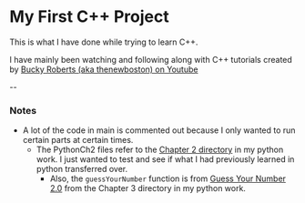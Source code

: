 # My First C++ Project

This is what I have done while trying to learn C++.

I have mainly been watching and following along with C++ tutorials created by [Bucky Roberts (aka thenewboston) on Youtube](https://www.youtube.com/playlist?list=PLAE85DE8440AA6B83 "thenewboston's C++ Programming Playlist")

--

### Notes

* A lot of the code in main is commented out because I only wanted to run certain parts at certain times.
    * The PythonCh2 files refer to the [Chapter 2 directory](https://github.com/tasharnvb/python-projects/tree/master/Python%20Programming%20Book/Chapter%202) in my python work. I just wanted to test and see if what I had previously learned in python transferred over.
        * Also, the `guessYourNumber` function is from [Guess Your Number 2.0](https://github.com/tasharnvb/python-projects/blob/master/Python%20Programming%20Book/Chapter%203/Guess%20Your%20Number%202.0.py) from the Chapter 3 directory in my python work.
